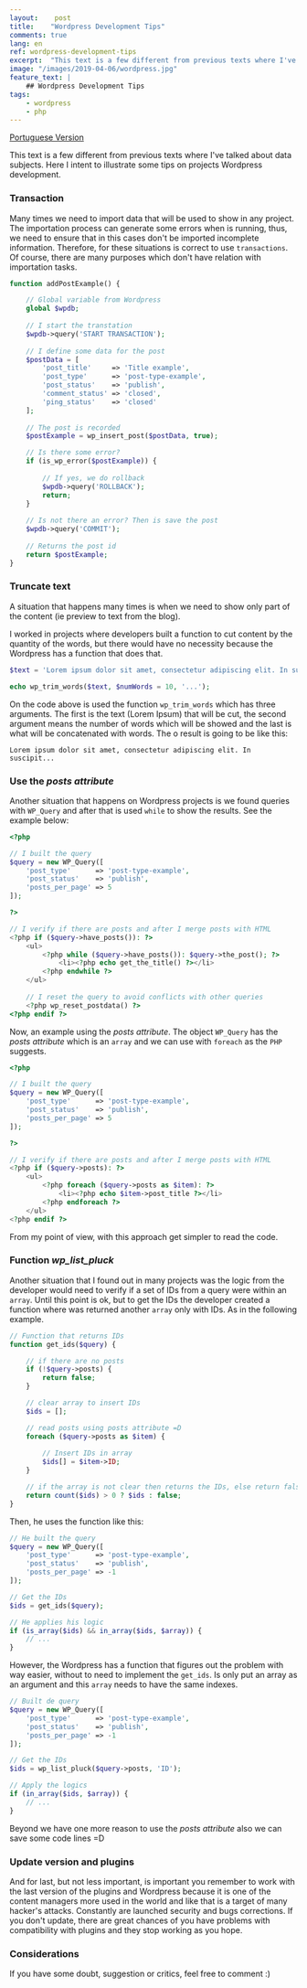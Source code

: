 ```yaml
---
layout:    post
title:    "Wordpress Development Tips"
comments: true
lang: en
ref: wordpress-development-tips
excerpt:  "This text is a few different from previous texts where I've talked about data subjects. Here I intent to illustrate some tips on projects wordpress development."
image: "/images/2019-04-06/wordpress.jpg"
feature_text: |
    ## Wordpress Development Tips
tags:
    - wordpress
    - php
---
```


[Portuguese Version]({{site.baseurl}}/2019/04/06/dicas-desenvolvimento-wordpress)

This text is a few different from previous texts where I've talked about data subjects. Here I intent to illustrate some tips on projects Wordpress development.

### Transaction

Many times we need to import data that will be used to show in any project. The importation process can generate some errors when is running, thus, we need to ensure that in this cases don't be imported incomplete information. Therefore, for these situations is correct to use ```transactions```. Of course, there are many purposes which don't have relation with importation tasks.

```php 
function addPostExample() {

    // Global variable from Wordpress
    global $wpdb; 
    
    // I start the transtation
    $wpdb->query('START TRANSACTION');
    
    // I define some data for the post
    $postData = [
        'post_title'     => 'Title example',  
        'post_type'      => 'post-type-example',
        'post_status'    => 'publish',
        'comment_status' => 'closed',
        'ping_status'    => 'closed'
    ];
    
    // The post is recorded
    $postExample = wp_insert_post($postData, true);

    // Is there some error?
    if (is_wp_error($postExample)) {
        
        // If yes, we do rollback
        $wpdb->query('ROLLBACK');
        return;
    } 
    
    // Is not there an error? Then is save the post
    $wpdb->query('COMMIT');
        
    // Returns the post id
    return $postExample;
}
```

### Truncate text

A situation that happens many times is when we need to show only part of the content (ie preview to text from the blog). 

I worked in projects where developers built a function to cut content by the quantity of the words, but there would have no necessity because the Wordpress has a function that does that.


```php
$text = 'Lorem ipsum dolor sit amet, consectetur adipiscing elit. In suscipit convallis neque non suscipit. Nunc interdum ultrices ultrices. Interdum et malesuada fames ac ante ipsum primis in faucibus. Donec id justo tincidunt, porta mi vitae, sodales nibh. Nulla quis velit at erat maximus porta. Mauris sit amet consequat ligula. Vivamus congue pretium fermentum. Duis non lorem sodales, aliquam sapien quis, sodales elit. Class aptent taciti sociosqu ad litora torquent per conubia nostra, per inceptos himenaeos. Vestibulum ut ex ultricies, iaculis velit a, suscipit sem. Maecenas pharetra est vitae ipsum posuere, ac elementum lorem condimentum. Maecenas congue ac magna euismod euismod.';

echo wp_trim_words($text, $numWords = 10, '...');

```
On the code above is used the function ```wp_trim_words``` which has three arguments. The first is the text (Lorem Ipsum) that will be cut, the second argument means the number of words which will be showed and the last is what will be concatenated with words. The o result is going to be like this:

```
Lorem ipsum dolor sit amet, consectetur adipiscing elit. In suscipit...
```

### Use the _posts attribute_

Another situation that happens on Wordpress projects is we found queries with ```WP_Query``` and after that is used ```while``` to show the results. See the example below:

```php
<?php 

// I built the query
$query = new WP_Query([
    'post_type'      => 'post-type-example',
    'post_status'    => 'publish',
    'posts_per_page' => 5
]);

?>

// I verify if there are posts and after I merge posts with HTML
<?php if ($query->have_posts()): ?>
    <ul>
        <?php while ($query->have_posts()): $query->the_post(); ?>
            <li><?php echo get_the_title() ?></li>
        <?php endwhile ?>
    </ul>
    
    // I reset the query to avoid conflicts with other queries
    <?php wp_reset_postdata() ?>
<?php endif ?>
```
Now, an example using the _posts attribute_. The object ```WP_Query``` has the _posts attribute_ which is an ```array``` and we can use with ```foreach``` as the ```PHP``` suggests.

```php
<?php 

// I built the query
$query = new WP_Query([
    'post_type'      => 'post-type-example',
    'post_status'    => 'publish',
    'posts_per_page' => 5
]);

?>

// I verify if there are posts and after I merge posts with HTML
<?php if ($query->posts): ?>
    <ul>
        <?php foreach ($query->posts as $item): ?>
            <li><?php echo $item->post_title ?></li>
        <?php endforeach ?>
    </ul>	
<?php endif ?>
```
From my point of view, with this approach get simpler to read the code.

### Function _wp_list_pluck_ 

Another situation that I found out in many projects was the logic from the developer would need to verify if a set of IDs from a query were within an ```array```. Until this point is ok, but to get the IDs the developer created a function where was returned another ```array``` only with IDs. As in the following example.

```php
// Function that returns IDs
function get_ids($query) {

    // if there are no posts
    if (!$query->posts) {
        return false;
    }

    // clear array to insert IDs
    $ids = [];

    // read posts using posts attribute =D
    foreach ($query->posts as $item) {
        
        // Insert IDs in array
        $ids[] = $item->ID;
    }

    // if the array is not clear then returns the IDs, else return false
    return count($ids) > 0 ? $ids : false;
}
```

Then, he uses the function like this:

```php
// He built the query
$query = new WP_Query([
    'post_type'      => 'post-type-example',
    'post_status'    => 'publish',
    'posts_per_page' => -1
]);

// Get the IDs
$ids = get_ids($query);

// He applies his logic
if (is_array($ids) && in_array($ids, $array)) {
    // ...
}
```
However, the Wordpress has a function that figures out the problem with way easier, without to need to implement the ```get_ids```. Is only put an array as an argument and this ```array``` needs to have the same indexes.

```php
// Built de query
$query = new WP_Query([
    'post_type'      => 'post-type-example',
    'post_status'    => 'publish',
    'posts_per_page' => -1
]);

// Get the IDs
$ids = wp_list_pluck($query->posts, 'ID');

// Apply the logics
if (in_array($ids, $array)) {
    // ...
}
```
Beyond we have one more reason to use the _posts attribute_ also we can save some code lines =D

### Update version and plugins

And for last, but not less important, is important you remember to work with the last version of the plugins and Wordpress because it is one of the content managers more used in the world and like that is a target of many hacker's attacks. Constantly are launched security and bugs corrections. If you don't update, there are great chances of you have problems with compatibility with plugins and they stop working as you hope.

### Considerations

If you have some doubt, suggestion or critics, feel free to comment :)






